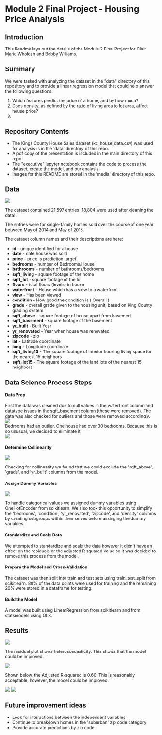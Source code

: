 # Module 2 Final Project - Housing Price Analysis

## Introduction

This Readme lays out the details of the Module 2 Final Project for Clair Marie Wholean and Bobby Williams.

## Summary

We were tasked with analyzing the dataset in the "data" directory of this repository and to provide a linear regression model that could help answer the following questions:  
1) Which features predict the price of a home, and by how much?  
2) Does density, as defined by the ratio of living area to lot area, affect house price?  
3)   

## Repository Contents

- The Kings County House Sales dataset (kc_house_data.csv) was used for analysis is in the 'data' directory of this repo.
- A pdf copy of the presentation is included in the main directory of this repo.
- The "executive" jupyter notebook contains the code to process the dataset, create the model, and our analysis.
- Images for this README are stored in the 'media' directory of this repo.

## Data

<img src = "./media/kc_zipcodes.png" />

The dataset contained 21,597 entries (18,804 were used after cleaning the data).  

The entries were for single-family homes sold over the course of one year between May of 2014 and May of 2015.  

The dataset column names and their descriptions are here:  
* **id** - unique identified for a house  
* **date** - date house was sold  
* **price** -  price is prediction target  
* **bedrooms** -  number of Bedrooms/House  
* **bathrooms** -  number of bathrooms/bedrooms  
* **sqft_living** -  square footage of the home  
* **sqft_lot** -  square footage of the lot  
* **floors** -  total floors (levels) in house  
* **waterfront** - House which has a view to a waterfront  
* **view** - Has been viewed  
* **condition** - How good the condition is ( Overall )  
* **grade** - overall grade given to the housing unit, based on King County grading system  
* **sqft_above** - square footage of house apart from basement  
* **sqft_basement** - square footage of the basement  
* **yr_built** - Built Year  
* **yr_renovated** - Year when house was renovated  
* **zipcode** - zip  
* **lat** - Latitude coordinate  
* **long** - Longitude coordinate  
* **sqft_living15** - The square footage of interior housing living space for the nearest 15 neighbors  
* **sqft_lot15** - The square footage of the land lots of the nearest 15 neighbors  

## Data Science Process Steps

#### Data Prep  
First the data was cleaned due to null values in the waterfront column and datatype issues in the sqft_basement column (these were removed). The data was also checked for outliers and those were removed accordingly.  
<img src = "./media/bedrooms_1.png" />  
Bedrooms had an outlier. One house had over 30 bedrooms. Because this is so unusual, we decided to eliminate it.  
<img src = "./media/bedrooms_2.png" />

#### Determine Collinearity  

<img src = "./media/collinearity_heatmap.png" />

Checking for collinearity we found that we could exclude the 'sqft_above', 'grade', and 'yr_built' columns from the model.  

#### Assign Dummy Variables  

<img src = "./media/categorical_vars.png" />

To handle categorical values we assigned dummy variables using OneHotEncoder from scikitlearn. We also took this opportunity to simplify the 'bedrooms', 'condition', 'yr_renovated', 'zipcode', and 'density' columns by creating subgroups within themselves before assinging the dummy variables.

#### Standardize and Scale Data  
We attempted to standardize and scale the data however it didn't have an effect on the residuals or the adjusted R squared value so it was decided to remove this process from the model.

#### Prepare the Model and Cross-Validation  
The dataset was then split into train and test sets using train_test_split from scikitlearn. 80% of the data points were used for training and the remaining 20% were stored in a dataframe for testing.

#### Build the Model  
A model was built using LinearRegression from scikitlearn and from statsmodels using OLS.  

## Results

<img src = "./media/residuals.png" />  

The residual plot shows heteroscedasticity. This shows that the model could be improved.

<img src = "./media/predicted_vs_actual.png" />

Shown below, the Adjusted R-squared is 0.60. This is reasonably acceptable, however, the model could be improved.

<img src = "./media/results_1.png" />
<img src = "./media/results_2.png" />

## Future improvement ideas
- Look for interactions between the independent variables
- Continue to breakdown homes in the 'suburban' zip code category
- Provide accurate predictions by zip code